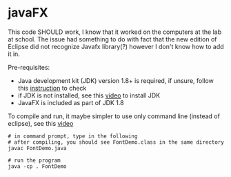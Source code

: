 # javaFX
This code SHOULD work, I know that it worked on the computers at the lab at school. The issue had something to do with fact that the new edition of Eclipse did not recognize Javafx library(?) however I don't know how to add it in.


Pre-requisites:

* Java development kit (JDK) version 1.8+ is required, if unsure, follow this [instruction](https://www.java.com/en/download/help/version_manual.xml) to check
* if JDK is not installed, see this [video](https://www.youtube.com/watch?v=CDjTBGiB4zs) to install JDK
* JavaFX is included as part of JDK 1.8

To compile and run, it maybe simpler to use only command line (instead of eclipse), see this [video](https://youtu.be/CDjTBGiB4zs?t=9m54s)

```
# in command prompt, type in the following
# after compiling, you should see FontDemo.class in the same directory
javac FontDemo.java

# run the program
java -cp . FontDemo
